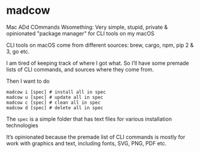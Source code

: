 # madcow

Mac ADd COmmands Wsomething: Very simple, stupid, private & opinionated "package manager" for CLI tools on my macOS

CLI tools on macOS come from different sources: brew, cargo, npm, pip 2 & 3, go etc. 

I am tired of keeping track of where I got what. So I’ll have some premade lists of CLI commands, and sources where they come from. 

Then I want to do 

```
madcow i [spec] # install all in spec
madcow u [spec] # update all in spec
madcow c [spec] # clean all in spec
madcow d [spec] # delete all in spec
```

The `spec` is a simple folder that has text files for various installation technologies

It’s opinionated because the premade list of CLI commands is mostly for work with graphics and text, including fonts, SVG, PNG, PDF etc.
